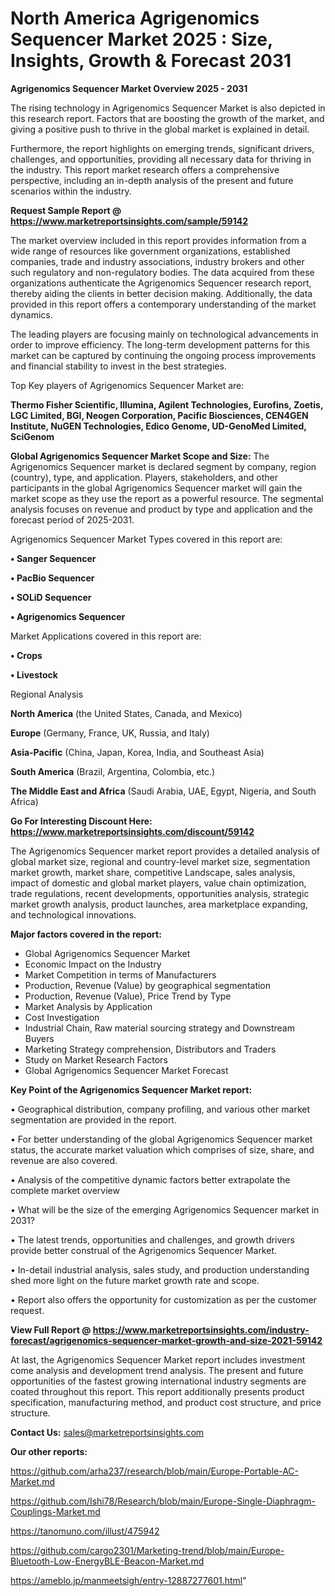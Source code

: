 # North America Agrigenomics Sequencer Market 2025 : Size, Insights, Growth & Forecast 2031

<Strong> Agrigenomics Sequencer Market Overview 2025 - 2031</strong>

The rising technology in Agrigenomics Sequencer Market is also depicted in this research report. Factors that are boosting the growth of the market, and giving a positive push to thrive in the global market is explained in detail.

Furthermore, the report highlights on emerging trends, significant drivers, challenges, and opportunities, providing all necessary data for thriving in the industry. This report market research offers a comprehensive perspective, including an in-depth analysis of the present and future scenarios within the industry.

<strong>Request Sample Report @ <a href=https://www.marketreportsinsights.com/sample/59142>https://www.marketreportsinsights.com/sample/59142</a></strong>

The market overview included in this report provides information from a wide range of resources like government organizations, established companies, trade and industry associations, industry brokers and other such regulatory and non-regulatory bodies. The data acquired from these organizations authenticate the Agrigenomics Sequencer research report, thereby aiding the clients in better decision making. Additionally, the data provided in this report offers a contemporary understanding of the market dynamics.

The leading players are focusing mainly on technological advancements in order to improve efficiency. The long-term development patterns for this market can be captured by continuing the ongoing process improvements and financial stability to invest in the best strategies.

Top Key players of Agrigenomics Sequencer Market are:

<strong>Thermo Fisher Scientific, Illumina, Agilent Technologies, Eurofins, Zoetis, LGC Limited, BGI, Neogen Corporation, Pacific Biosciences, CEN4GEN Institute, NuGEN Technologies, Edico Genome, UD-GenoMed Limited, SciGenom</strong>

<strong><b>Global Agrigenomics Sequencer Market Scope and Size:</b></strong>
The Agrigenomics Sequencer market is declared segment by company, region (country), type, and application. Players, stakeholders, and other participants in the global Agrigenomics Sequencer market will gain the market scope as they use the report as a powerful resource. The segmental analysis focuses on revenue and product by type and application and the forecast period of 2025-2031.

Agrigenomics Sequencer Market Types covered in this report are:

<strong>• Sanger Sequencer

• PacBio Sequencer

• SOLiD Sequencer

• Agrigenomics Sequencer</strong>

Market Applications covered in this report are:

<strong>• Crops

• Livestock</strong> 

Regional Analysis

<strong>North America</strong> (the United States, Canada, and Mexico)

<strong>Europe</strong> (Germany, France, UK, Russia, and Italy)

<strong>Asia-Pacific</strong> (China, Japan, Korea, India, and Southeast Asia)

<strong>South America</strong> (Brazil, Argentina, Colombia, etc.)

<strong>The Middle East and Africa</strong> (Saudi Arabia, UAE, Egypt, Nigeria, and South Africa)

<strong>Go For Interesting Discount Here: <a href=https://www.marketreportsinsights.com/discount/59142>https://www.marketreportsinsights.com/discount/59142</a></strong>

The Agrigenomics Sequencer market report provides a detailed analysis of global market size, regional and country-level market size, segmentation market growth, market share, competitive Landscape, sales analysis, impact of domestic and global market players, value chain optimization, trade regulations, recent developments, opportunities analysis, strategic market growth analysis, product launches, area marketplace expanding, and technological innovations.

<strong><b>Major factors covered in the report:</b></strong>
<ul>
  <li>Global Agrigenomics Sequencer Market </li>
  <li>Economic Impact on the Industry</li>
  <li>Market Competition in terms of Manufacturers</li>
  <li>Production, Revenue (Value) by geographical segmentation</li>
  <li>Production, Revenue (Value), Price Trend by Type</li>
  <li>Market Analysis by Application</li>
  <li>Cost Investigation</li>
  <li>Industrial Chain, Raw material sourcing strategy and Downstream Buyers</li>
  <li>Marketing Strategy comprehension, Distributors and Traders</li>
  <li>Study on Market Research Factors</li>
  <li>Global Agrigenomics Sequencer Market Forecast</li>
</ul>

<strong><b>Key Point of the Agrigenomics Sequencer Market report:</b></strong>

• Geographical distribution, company profiling, and various other market segmentation are provided in the report.

• For better understanding of the global Agrigenomics Sequencer market status, the accurate market valuation which comprises of size, share, and revenue are also covered.

• Analysis of the competitive dynamic factors better extrapolate the complete market overview

• What will be the size of the emerging Agrigenomics Sequencer market in 2031?

• The latest trends, opportunities and challenges, and growth drivers provide better construal of the Agrigenomics Sequencer Market.

• In-detail industrial analysis, sales study, and production understanding shed more light on the future market growth rate and scope.

• Report also offers the opportunity for customization as per the customer request.

<strong><b>View Full Report @ <a href=https://www.marketreportsinsights.com/industry-forecast/agrigenomics-sequencer-market-growth-and-size-2021-59142>https://www.marketreportsinsights.com/industry-forecast/agrigenomics-sequencer-market-growth-and-size-2021-59142</a></b></strong>


At last, the Agrigenomics Sequencer Market report includes investment come analysis and development trend analysis. The present and future opportunities of the fastest growing international industry segments are coated throughout this report. This report additionally presents product specification, manufacturing method, and product cost structure, and price structure.

<strong>Contact Us:</strong>
sales@marketreportsinsights.com

<strong>Our other reports:</strong>

<a href=https://github.com/arha237/research/blob/main/Europe-Portable-AC-Market.md>https://github.com/arha237/research/blob/main/Europe-Portable-AC-Market.md</a>

<a href=https://github.com/Ishi78/Research/blob/main/Europe-Single-Diaphragm-Couplings-Market.md>https://github.com/Ishi78/Research/blob/main/Europe-Single-Diaphragm-Couplings-Market.md</a>

<a href=https://tanomuno.com/illust/475942>https://tanomuno.com/illust/475942</a>

<a href=https://github.com/cargo2301/Marketing-trend/blob/main/Europe-Bluetooth-Low-EnergyBLE-Beacon-Market.md>https://github.com/cargo2301/Marketing-trend/blob/main/Europe-Bluetooth-Low-EnergyBLE-Beacon-Market.md</a>

<a href=https://ameblo.jp/manmeetsigh/entry-12887277601.html>https://ameblo.jp/manmeetsigh/entry-12887277601.html</a>"
